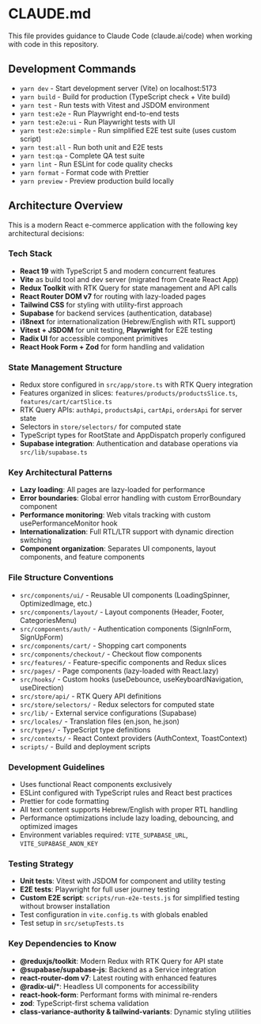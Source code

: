 # CLAUDE.md

This file provides guidance to Claude Code (claude.ai/code) when working with code in this repository.

## Development Commands

- `yarn dev` - Start development server (Vite) on localhost:5173
- `yarn build` - Build for production (TypeScript check + Vite build)
- `yarn test` - Run tests with Vitest and JSDOM environment
- `yarn test:e2e` - Run Playwright end-to-end tests
- `yarn test:e2e:ui` - Run Playwright tests with UI
- `yarn test:e2e:simple` - Run simplified E2E test suite (uses custom script)
- `yarn test:all` - Run both unit and E2E tests
- `yarn test:qa` - Complete QA test suite
- `yarn lint` - Run ESLint for code quality checks
- `yarn format` - Format code with Prettier
- `yarn preview` - Preview production build locally

## Architecture Overview

This is a modern React e-commerce application with the following key architectural decisions:

### Tech Stack
- **React 19** with TypeScript 5 and modern concurrent features
- **Vite** as build tool and dev server (migrated from Create React App)
- **Redux Toolkit** with RTK Query for state management and API calls
- **React Router DOM v7** for routing with lazy-loaded pages
- **Tailwind CSS** for styling with utility-first approach
- **Supabase** for backend services (authentication, database)
- **i18next** for internationalization (Hebrew/English with RTL support)
- **Vitest + JSDOM** for unit testing, **Playwright** for E2E testing
- **Radix UI** for accessible component primitives
- **React Hook Form + Zod** for form handling and validation

### State Management Structure
- Redux store configured in `src/app/store.ts` with RTK Query integration
- Features organized in slices: `features/products/productsSlice.ts`, `features/cart/cartSlice.ts`
- RTK Query APIs: `authApi`, `productsApi`, `cartApi`, `ordersApi` for server state
- Selectors in `store/selectors/` for computed state
- TypeScript types for RootState and AppDispatch properly configured
- **Supabase integration**: Authentication and database operations via `src/lib/supabase.ts`

### Key Architectural Patterns
- **Lazy loading**: All pages are lazy-loaded for performance
- **Error boundaries**: Global error handling with custom ErrorBoundary component
- **Performance monitoring**: Web vitals tracking with custom usePerformanceMonitor hook
- **Internationalization**: Full RTL/LTR support with dynamic direction switching
- **Component organization**: Separates UI components, layout components, and feature components

### File Structure Conventions
- `src/components/ui/` - Reusable UI components (LoadingSpinner, OptimizedImage, etc.)
- `src/components/layout/` - Layout components (Header, Footer, CategoriesMenu)
- `src/components/auth/` - Authentication components (SignInForm, SignUpForm)
- `src/components/cart/` - Shopping cart components
- `src/components/checkout/` - Checkout flow components
- `src/features/` - Feature-specific components and Redux slices
- `src/pages/` - Page components (lazy-loaded with React.lazy)
- `src/hooks/` - Custom hooks (useDebounce, useKeyboardNavigation, useDirection)
- `src/store/api/` - RTK Query API definitions
- `src/store/selectors/` - Redux selectors for computed state
- `src/lib/` - External service configurations (Supabase)
- `src/locales/` - Translation files (en.json, he.json)
- `src/types/` - TypeScript type definitions
- `src/contexts/` - React Context providers (AuthContext, ToastContext)
- `scripts/` - Build and deployment scripts

### Development Guidelines
- Uses functional React components exclusively
- ESLint configured with TypeScript rules and React best practices
- Prettier for code formatting
- All text content supports Hebrew/English with proper RTL handling
- Performance optimizations include lazy loading, debouncing, and optimized images
- Environment variables required: `VITE_SUPABASE_URL`, `VITE_SUPABASE_ANON_KEY`

### Testing Strategy
- **Unit tests**: Vitest with JSDOM for component and utility testing
- **E2E tests**: Playwright for full user journey testing
- **Custom E2E script**: `scripts/run-e2e-tests.js` for simplified testing without browser installation
- Test configuration in `vite.config.ts` with globals enabled
- Test setup in `src/setupTests.ts`

### Key Dependencies to Know
- **@reduxjs/toolkit**: Modern Redux with RTK Query for API state
- **@supabase/supabase-js**: Backend as a Service integration
- **react-router-dom v7**: Latest routing with enhanced features
- **@radix-ui/***: Headless UI components for accessibility
- **react-hook-form**: Performant forms with minimal re-renders
- **zod**: TypeScript-first schema validation
- **class-variance-authority & tailwind-variants**: Dynamic styling utilities